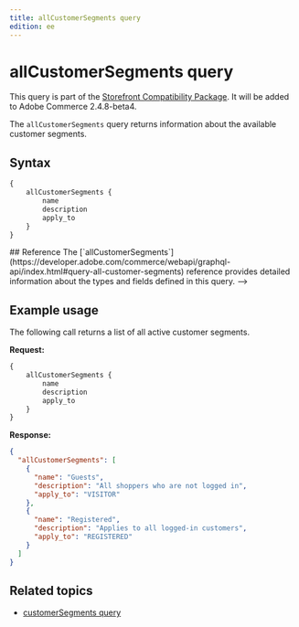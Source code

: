 ```yaml
---
title: allCustomerSegments query
edition: ee
---
```


# allCustomerSegments query

<InlineAlert variant="info" slots="text1" />

This query is part of the [Storefront Compatibility Package](https://experienceleague.adobe.com/developer/commerce/storefront/setup/storefront-compatibility/). It will be added to Adobe Commerce 2.4.8-beta4.

The `allCustomerSegments` query returns information about the available customer segments.

## Syntax

```graphql
{
    allCustomerSegments {
        name
        description
        apply_to
    }
}
```

<!--->
## Reference

The [`allCustomerSegments`](https://developer.adobe.com/commerce/webapi/graphql-api/index.html#query-all-customer-segments) reference provides detailed information about the types and fields defined in this query.
-->

## Example usage

The following call returns a list of all active customer segments.

**Request:**

```graphql
{
    allCustomerSegments {
        name
        description
        apply_to
    }
}
```

**Response:**

```json
{
  "allCustomerSegments": [
    {
      "name": "Guests",
      "description": "All shoppers who are not logged in",
      "apply_to": "VISITOR"
    },
    {
      "name": "Registered",
      "description": "Applies to all logged-in customers",
      "apply_to": "REGISTERED"
    }
  ]
}
```

## Related topics

*  [customerSegments query](segments.md)
